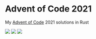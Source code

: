 # Advent of Code 2021

My [Advent of Code](https://adventofcode.com/2021) 2021 solutions in Rust

![](https://img.shields.io/badge/day%20📅-18-blue) ![](https://img.shields.io/badge/stars%20⭐-36-yellow) ![](https://img.shields.io/badge/days%20completed-18-red)	